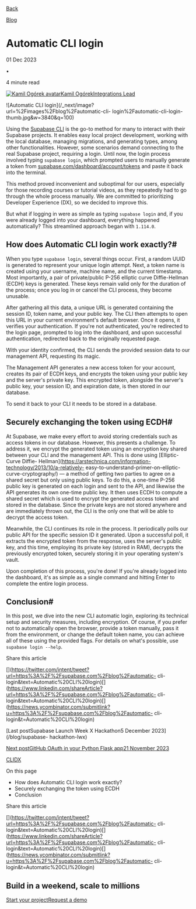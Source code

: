 [Back](/blog)

[Blog](/blog)

# Automatic CLI login

01 Dec 2023

•

4 minute read

[![Kamil Ogórek
avatar](/_next/image?url=https%3A%2F%2Fgithub.com%2Fkamilogorek.png&w=96&q=75)Kamil
OgórekIntegrations Lead](https://twitter.com/kamilogorek)

![Automatic CLI login](/_next/image?url=%2Fimages%2Fblog%2Fautomatic-cli-
login%2Fautomatic-cli-login-thumb.jpg&w=3840&q=100)

Using the [Supabase CLI](https://supabase.com/docs/guides/cli) is the go-to
method for many to interact with their Supabase projects. It enables easy
local project development, working with the local database, managing
migrations, and generating types, among other functionalities. However, some
scenarios demand connecting to the real Supabase project, requiring a login.
Until now, the login process involved typing `supabase login`, which prompted
users to manually generate a token from
[supabase.com/dashboard/account/tokens](https://supabase.com/dashboard/account/tokens)
and paste it back into the terminal.

This method proved inconvenient and suboptimal for our users, especially for
those recording courses or tutorial videos, as they repeatedly had to go
through the whole process manually. We are committed to prioritizing Developer
Experience (DX), so we decided to improve this.

But what if logging in were as simple as typing `supabase login` and, if you
were already logged into your dashboard, everything happened automatically?
This streamlined approach began with `1.114.0`.

## How does Automatic CLI login work exactly?#

When you type `supabase login`, several things occur. First, a random UUID is
generated to represent your unique login attempt. Next, a token name is
created using your username, machine name, and the current timestamp. Most
importantly, a pair of private/public P-256 elliptic curve Diffie-Hellman
(ECDH) keys is generated. These keys remain valid only for the duration of the
process; once you log in or cancel the CLI process, they become unusable.

After gathering all this data, a unique URL is generated containing the
session ID, token name, and your public key. The CLI then attempts to open
this URL in your current environment's default browser. Once it opens, it
verifies your authentication. If you're not authenticated, you're redirected
to the login page, prompted to log into the dashboard, and upon successful
authentication, redirected back to the originally requested page.

With your identity confirmed, the CLI sends the provided session data to our
management API, requesting its magic.

The Management API generates a new access token for your account, creates its
pair of ECDH keys, and encrypts the token using your public key and the
server's private key. This encrypted token, alongside the server's public key,
your session ID, and expiration date, is then stored in our database.

To send it back to your CLI it needs to be stored in a database.

## Securely exchanging the token using ECDH#

At Supabase, we make every effort to avoid storing credentials such as access
tokens in our database. However, this presents a challenge. To address it, we
encrypt the generated token using an encryption key shared between your CLI
and the management API. This is done using [Elliptic-Curve Diffie-
Hellman](https://arstechnica.com/information-technology/2013/10/a-relatively-
easy-to-understand-primer-on-elliptic-curve-cryptography/) — a method of
getting two parties to agree on a shared secret but only using public keys. To
do this, a one-time P-256 public key is generated on each login and sent to
the API, and likewise the API generates its own one-time public key. It then
uses ECDH to compute a shared secret which is used to encrypt the generated
access token and stored in the database. Since the private keys are not stored
anywhere and are immediately thrown out, the CLI is the only one that will be
able to decrypt the access token.

Meanwhile, the CLI continues its role in the process. It periodically polls
our public API for the specific session ID it generated. Upon a successful
poll, it extracts the encrypted token from the response, uses the server's
public key, and this time, employing its private key (stored in RAM), decrypts
the previously encrypted token, securely storing it in your operating system's
vault.

Upon completion of this process, you're done! If you're already logged into
the dashboard, it's as simple as a single command and hitting Enter to
complete the entire login process.

## Conclusion#

In this post, we dive into the new CLI automatic login, exploring its
technical setup and security measures, including encryption. Of course, if you
prefer not to automatically open the browser, provide a token manually, pass
it from the environment, or change the default token name, you can achieve all
of these using the provided flags. For details on what's possible, use
`supabase login --help`.

Share this article

[](https://twitter.com/intent/tweet?url=https%3A%2F%2Fsupabase.com%2Fblog%2Fautomatic-
cli-
login&text=Automatic%20CLI%20login)[](https://www.linkedin.com/shareArticle?url=https%3A%2F%2Fsupabase.com%2Fblog%2Fautomatic-
cli-
login&text=Automatic%20CLI%20login)[](https://news.ycombinator.com/submitlink?u=https%3A%2F%2Fsupabase.com%2Fblog%2Fautomatic-
cli-login&t=Automatic%20CLI%20login)

[Last postSupabase Launch Week X Hackathon5 December 2023](/blog/supabase-
hackathon-lwx)

[Next postGitHub OAuth in your Python Flask app21 November
2023](/blog/oauth2-login-python-flask-apps)

[CLI](/blog/tags/CLI)[DX](/blog/tags/DX)

On this page

  * How does Automatic CLI login work exactly?
  * Securely exchanging the token using ECDH
  * Conclusion

Share this article

[](https://twitter.com/intent/tweet?url=https%3A%2F%2Fsupabase.com%2Fblog%2Fautomatic-
cli-
login&text=Automatic%20CLI%20login)[](https://www.linkedin.com/shareArticle?url=https%3A%2F%2Fsupabase.com%2Fblog%2Fautomatic-
cli-
login&text=Automatic%20CLI%20login)[](https://news.ycombinator.com/submitlink?u=https%3A%2F%2Fsupabase.com%2Fblog%2Fautomatic-
cli-login&t=Automatic%20CLI%20login)

## Build in a weekend, scale to millions

[Start your project](https://supabase.com/dashboard)[Request a
demo](/contact/sales)

